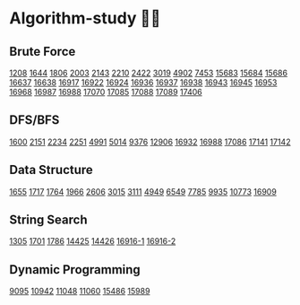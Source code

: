 # Algorithm-study 👨‍💻

## Brute Force 
[1208](https://github.com/Ubin108/Algorithm-study/blob/26f8c21d77731f08fcea055f3e8b6099385899ba/1208.cpp "부분수열의 합 2")
[1644](https://github.com/Ubin108/Algorithm-study/blob/89313278ed8d21ed3c3869e7cd37fe0c99dcd546/1644.cpp "소수의 연속합")
[1806](https://github.com/Ubin108/Algorithm-study/blob/d2da10fdac186e70e2cf250ad6e5af12da80eaa6/1806.cpp "부분합")
[2003](https://github.com/Ubin108/Algorithm-study/blob/41fb4955799e9b0fc0ac8c913d04ee15e10e7f73/2003.cpp "수들의 합 2")
[2143](https://github.com/Ubin108/Algorithm-study/blob/702c6fa38db6909aeeec8a29f0c65d3e76b27879/2143.cpp "두 배열의 합")
[2210](https://github.com/Ubin108/Algorithm-study/blob/499f42f0ba5318b259172de23ab607c2a6334ef0/2210.cpp "숫자판 점프")
[2422](https://github.com/Ubin108/Algorithm-study/blob/4ecc68953129c994646821f915160c518cdd0290/2422.cpp "한윤정이 이탈리아에 가서 아이스크림을 사먹는데")
[3019](https://github.com/Ubin108/Algorithm-study/blob/c395c3c8aea1f83091c0e74b806342c497bdbd6f/3019.cpp "테트리스")
[4902](https://github.com/Ubin108/Algorithm-study/blob/969435be42076820a30a44f6f8eac4126c0dbd40/4902.cpp "삼각형의 값")
[7453](https://github.com/Ubin108/Algorithm-study/blob/9abe057e9b3fc87ded6bd09d76bf754fb4c8dad2/7453.cpp "합이 0인 네 정수")
[15683](https://github.com/Ubin108/Algorithm-study/blob/3b1ce9251d59c1a589492de10248cc1fb1a4e261/15683.cpp "감시") 
[15684](https://github.com/Ubin108/Algorithm-study/blob/4ff630723e23dec9ab8ff319956b30635f049580/15684.cpp "사다리 조작")
[15686](https://github.com/Ubin108/Algorithm-study/blob/3b1ce9251d59c1a589492de10248cc1fb1a4e261/15686.cpp "치킨 배달") 
[16637](https://github.com/Ubin108/Algorithm-study/blob/3b1ce9251d59c1a589492de10248cc1fb1a4e261/16637.cpp "괄호 추가하기")
[16638](https://github.com/Ubin108/Algorithm-study/blob/d4a7b0025b57ead129120e363c466b7c2c19e0a3/16638.cpp "괄호 추가하기 2")
[16917](https://github.com/Ubin108/Algorithm-study/blob/3b1ce9251d59c1a589492de10248cc1fb1a4e261/16917.cpp "양념 반 후라이드 반") 
[16922](https://github.com/Ubin108/Algorithm-study/blob/3b1ce9251d59c1a589492de10248cc1fb1a4e261/16922.cpp "로마 숫자 만들기") 
[16924](https://github.com/Ubin108/Algorithm-study/blob/3b1ce9251d59c1a589492de10248cc1fb1a4e261/16924.cpp "십자가 찾기") 
[16936](https://github.com/Ubin108/Algorithm-study/blob/3b1ce9251d59c1a589492de10248cc1fb1a4e261/16936.cpp "나3곱2") 
[16937](https://github.com/Ubin108/Algorithm-study/blob/3b1ce9251d59c1a589492de10248cc1fb1a4e261/16937.cpp "두 스티커") 
[16938](https://github.com/Ubin108/Algorithm-study/blob/3b1ce9251d59c1a589492de10248cc1fb1a4e261/16938.cpp "캠프 준비") 
[16943](https://github.com/Ubin108/Algorithm-study/blob/3b1ce9251d59c1a589492de10248cc1fb1a4e261/16943-1.cpp "숫자 재배치") 
[16945](https://github.com/Ubin108/Algorithm-study/blob/7d6a5effb38d60aaa084d2706a95512d5d0ee48a/16945.cpp "매직 스퀘어로 변경하기")
[16953](https://github.com/Ubin108/Algorithm-study/blob/368c950313b1d012b2d6edffd92f78febcb971b1/16953-1.cpp "A->B")
[16968](https://github.com/Ubin108/Algorithm-study/blob/3b1ce9251d59c1a589492de10248cc1fb1a4e261/16968.cpp "차량 번호판 1") 
[16987](https://github.com/Ubin108/Algorithm-study/blob/965b277baa96e66a92b0de219c6417e0fbf12dab/16987.cpp "계란으로 계란치기")
[16988](https://github.com/Ubin108/Algorithm-study/blob/3ed0dc92e39310bbf56ffb2e8aa1bdf0692e0cdc/16988.cpp "Baaaaaaaaaduk2 (Easy)")
[17070](https://github.com/Ubin108/Algorithm-study/blob/0cdd52c4e0d158058c15bcb9de528d1ec53e6283/17070.cpp "파이프 옮기기 1")
[17085](https://github.com/Ubin108/Algorithm-study/blob/0aa41a4553a06442d442119056cdb793874ca0b7/17085.cpp "십자가 2개 놓기")
[17088](https://github.com/Ubin108/Algorithm-study/blob/3b1ce9251d59c1a589492de10248cc1fb1a4e261/17088.cpp "등차수열 변환")
[17089](https://github.com/Ubin108/Algorithm-study/blob/7ff3465553cb55e6479f361a632d755c54afffa3/17089.cpp "세 친구")
[17406](https://github.com/Ubin108/Algorithm-study/blob/1c02096cb0848d048a2b74ff8342d919ae996bdc/17406.cpp "배열 돌리기 4")


## DFS/BFS
[1600](https://github.com/Ubin108/Algorithm-study/blob/3d4ad7f5c27a9b0fd33b36da7bf1bb3ce851e8d1/1600.cpp "말이 되고픈 원숭이")
[2151](https://github.com/Ubin108/Algorithm-study/blob/1465cb46394e974c47032be9ebecb72cadba1944/2151.cpp "거울 설치")
[2234](https://github.com/Ubin108/Algorithm-study/blob/67ed8fc95a7fc19214ec90671e60b19fd3bd2ce4/2234.cpp "성곽")
[2251](https://github.com/Ubin108/Algorithm-study/blob/93c03ea02abfa548ed23d5a96f3ddf0afb814c43/2251.cpp "물통")
[4991](https://github.com/Ubin108/Algorithm-study/blob/9eca14027c67f8c62ad14fd7e04204c16b8f0c95/4991.cpp "로봇 청소기")
[5014](https://github.com/Ubin108/Algorithm-study/blob/97f5543c5c72f7b18215183742feabf4687fc1c7/5014.cpp "스타트링크")
[9376](https://github.com/Ubin108/Algorithm-study/blob/b3a87b276a3d8135d5d46f53a0d026eb734e0fc6/9376.cpp "탈옥")
[12906](https://github.com/Ubin108/Algorithm-study/blob/76411c3ec9ba3c9b1285d56554a6426b027ca2f7/12906.cpp "새로운 하노이 탑")
[16932](https://github.com/Ubin108/Algorithm-study/blob/e2bf50ef17153c8b633b70f6e0da63e869f6107e/16932.cpp "모양만들기")
[16988](https://github.com/Ubin108/Algorithm-study/blob/3ed0dc92e39310bbf56ffb2e8aa1bdf0692e0cdc/16988.cpp "Baaaaaaaaaduk2 (Easy)")
[17086](https://github.com/Ubin108/Algorithm-study/blob/e655c6aab899d911a5959a20223f438acf0af0f4/17086.cpp "아기 상어 2")
[17141](https://github.com/Ubin108/Algorithm-study/blob/5ed76136842006c89594d87d07a83896dbbac085/17141.cpp "연구소 2")
[17142](https://github.com/Ubin108/Algorithm-study/blob/944be6fd5b0843bb630d4f488c773515e6482938/17142.cpp "연구소 3")

## Data Structure
[1655](https://github.com/Ubin108/Algorithm-study/blob/b2ace207277094780711ad63bdfd663c56793f35/1655.cpp "가운데를 말해요(힙)")
[1717](https://github.com/Ubin108/Algorithm-study/blob/26861847ca1eff55cc13781f5b60f5d31b3946c4/1717.cpp "집합의 표현(유니온 파인드)")
[1764](https://github.com/Ubin108/Algorithm-study/blob/54a1edc6d9d7eeaf0d219db551493c509a83dde8/1764.cpp "듣보잡(이진 검색 트리)")
[1966](https://github.com/Ubin108/Algorithm-study/blob/d2ace4725b2b2e6d07224fc7c500a2cb60ded5e5/1966.cpp "프린터 큐(큐)")
[2606](https://github.com/Ubin108/Algorithm-study/blob/81bbccce164d15de311493f74fada14633361554/2606.cpp "바이러스(유니온 파인드)")
[3015](https://github.com/Ubin108/Algorithm-study/blob/60eb698e988929494f1934298012bcfdf1a810a3/3015.cpp "오아시스 재결합(스택)")
[3111](https://github.com/Ubin108/Algorithm-study/blob/b106ff65f7bed1b1a1a12309a17d1ad3e94f9d08/3111.cpp "검열(스택)")
[4949](https://github.com/Ubin108/Algorithm-study/blob/8960f14693e7a6014dfdb7b62cdd3b0962efba78/4949.cpp "균형잡힌 세상(스택)")
[6549](https://github.com/Ubin108/Algorithm-study/blob/126307170aec1fbfb4177c39477c9b58390716eb/6549.cpp "히스토그램에서 가장 큰 직사각형(스택)")
[7785](https://github.com/Ubin108/Algorithm-study/blob/926ac92a2d65571d440cf4499f427790110f7877/7785.cpp "회사에 있는 사람(이진 검색 트리)")
[9935](https://github.com/Ubin108/Algorithm-study/blob/4a605100ad7e0fb857a096d38f8e010470a64fe7/9935.cpp "문자열 폭발(스택)")
[10773](https://github.com/Ubin108/Algorithm-study/blob/21b43d0106d8c97723581ec9eab65e7ea4cd32d4/10773.cpp "제로(스택)")
[16909](https://github.com/Ubin108/Algorithm-study/blob/8b55eea1dc844b0e3a1896b701e7a5d855dad106/16909.cpp "카드 구매하기 3(스택)")

## String Search
[1305](https://github.com/Ubin108/Algorithm-study/blob/a2dac9cc4e7658ba5edc1b271966e1d215230069/1305.cpp "광고")
[1701](https://github.com/Ubin108/Algorithm-study/blob/3f2bb5719532fba5304dd82c0840bc9b01a52cb1/1701.cpp "Cubeditor")
[1786](https://github.com/Ubin108/Algorithm-study/blob/8188deca12d8b40f87cd038479b6c8dff80cd04b/1786.cpp "찾기")
[14425](https://github.com/Ubin108/Algorithm-study/blob/773ab2cf25af25c159c668f0a6b7c9dfea257ec3/14425.cpp "문자열 집합(Trie)")
[14426](https://github.com/Ubin108/Algorithm-study/blob/6fdac60a420a3099be1b1b4310553d1f7fdbf4b0/14426.cpp "접두사 찾기(Trie)")
[16916-1](https://github.com/Ubin108/Algorithm-study/blob/74dee8b7e94e1146ce5c1ebd27357e40b761a26c/16916-1.cpp "부분 문자열(라빈카프)")
[16916-2](https://github.com/Ubin108/Algorithm-study/blob/47772a9d7dd2a1afb5f831008b5531cc029a6025/16916-2.cpp "부분 문자열(KMP)")

## Dynamic Programming
[9095](https://github.com/Ubin108/Algorithm-study/blob/ddc5735d6bb281829dc70b6bc0910b7da23a554a/9095.cpp "1, 2, 3 더하기")
[10942](https://github.com/Ubin108/Algorithm-study/blob/2279279cd5e1666bd36e597c83432da918432c40/10942.cpp "펠린드롬?")
[11048](https://github.com/Ubin108/Algorithm-study/blob/2b4c5f4599cfc71bebca07064a1d530d7ce84de7/11048.cpp "이동하기")
[11060](https://github.com/Ubin108/Algorithm-study/blob/2c2cc1e6b8528c9da5289ed5c95a2735cf7ab4e9/11060.cpp "점프 점프")
[15486](https://github.com/Ubin108/Algorithm-study/blob/7c4efaca4480d7b71474aa797f24949eb2adcafc/15486.cpp "퇴사 2")
[15989](https://github.com/Ubin108/Algorithm-study/blob/e323b598e1e6d012b1d01885ff64ae531d5a348d/15989.cpp "1, 2, 3 더하기 4")
